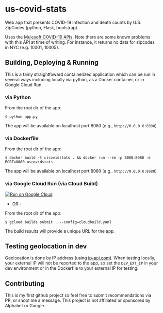 # us-covid-stats
Web app that presents COVID-19 infection and death counts by U.S. ZipCodes (python, Flask, bootstrap).

Uses the [Mulesoft COVID-19 APIs](https://www.mulesoft.com/exchange/68ef9520-24e9-4cf2-b2f5-620025690913/covid19-data-tracking-api/). Note there are some known problems with this API at time of writing. For instance, it returns no data for zipcodes in NYC (e.g. 10001, 10005).

## Building, Deploying & Running
This is a fairly straightfoward containerized application which can be run in several ways including locally via python, as a Docker container, or in Google Cloud Run.

### via Python

From the root dir of the app:

`$ python app.py`

The app will be available on localhost port 8080 (e.g., `http://0.0.0.0:8080`)

### via Dockerfile

From the root dir of the app:

`$ docker build -t uscovidstats . && docker run --rm -p 8080:8080 -e PORT=8080 uscovidstats`

The app will be available on localhost port 8080 (e.g., `http://0.0.0.0:8080`)

### via Google Cloud Run (via Cloud Build)

[![Run on Google Cloud](https://deploy.cloud.run/button.svg)](https://deploy.cloud.run)

- OR -

From the root dir of the app:

`$ gcloud builds submit . --config=cloudbuild.yaml`

The build results will provide a unique URL for the app.

## Testing geolocation in dev
Geolocation is done by IP address (using [ip-api.com](https://ip-api.com)). When testing locally, your external IP will not be reported to the app, so 
set the `DEV_EXT_IP` in your dev environment or in the Dockerfile to your external IP for testing.

## Contributing
This is my first github project so feel free to submit recommendations via PR, or shoot me a message.
This project is not affiliated or sponsored by Alphabet or Google.
